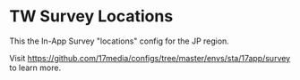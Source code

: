 # TW Survey Locations
This the In-App Survey "locations" config for the JP region.

Visit https://github.com/17media/configs/tree/master/envs/sta/17app/survey to learn more.
